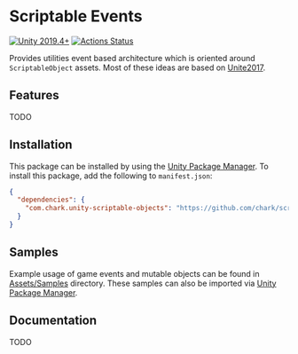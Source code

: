 # Scriptable Events
[![Unity 2019.4+](https://img.shields.io/badge/unity-2019.4%2B-blue.svg)](https://unity3d.com/get-unity/download)
[![Actions Status](https://github.com/chark/scriptable-events/workflows/CI/badge.svg)](https://github.com/chark/scriptable-events/actions)

Provides utilities event based architecture which is oriented around `ScriptableObject` assets. Most of these ideas are based on [Unite2017](https://github.com/roboryantron/Unite2017).

## Features
TODO

## Installation
This package can be installed by using the [Unity Package Manager]. To install this package, add the following to `manifest.json`:
```json
{
  "dependencies": {
    "com.chark.unity-scriptable-objects": "https://github.com/chark/scriptable-events.git#upm"
  }
}
```

## Samples
Example usage of game events and mutable objects can be found in [Assets/Samples](Assets/Samples) directory. These samples can also be imported via [Unity Package Manager].

## Documentation
TODO

[Unity Package Manager]: https://docs.unity3d.com/Packages/com.unity.package-manager-ui@2.0/manual/index.html
